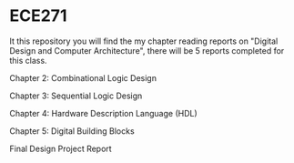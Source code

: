 # ECE271

It this repository you will find the my chapter reading reports on "Digital Design and Computer Architecture", there will be 5 reports completed for this class.

Chapter 2: Combinational Logic Design

Chapter 3: Sequential Logic Design 

Chapter 4: Hardware Description Language (HDL)
 
Chapter 5: Digital Building Blocks 

Final Design Project Report
